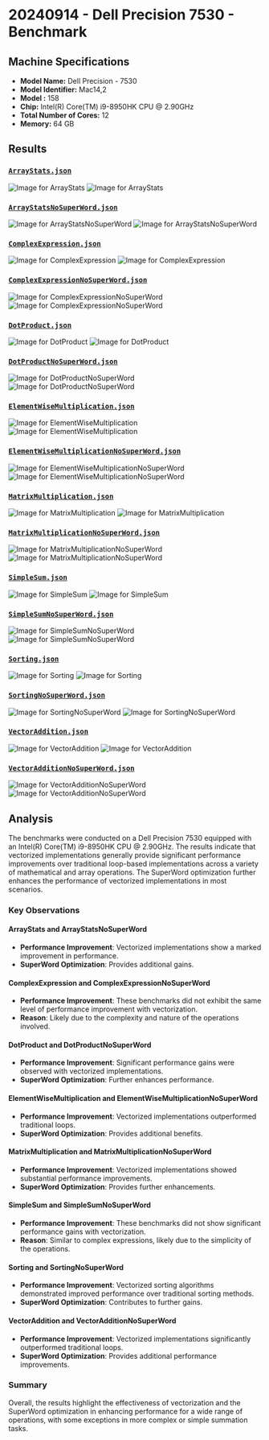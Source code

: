 # 20240914 - Dell Precision 7530 - Benchmark

## Machine Specifications

- **Model Name:** Dell Precision - 7530
- **Model Identifier:** Mac14,2
- **Model :** 158
- **Chip:** Intel(R) Core(TM) i9-8950HK CPU @ 2.90GHz
- **Total Number of Cores:** 12
- **Memory:** 64 GB

## Results

### [`ArrayStats.json`](/ArrayStats.json)

![Image for ArrayStats](ArrayStats01.png)
![Image for ArrayStats](ArrayStats02.png)

### [`ArrayStatsNoSuperWord.json`](/ArrayStatsNoSuperWord.json)

![Image for ArrayStatsNoSuperWord](ArrayStatsNoSuperWord01.png)
![Image for ArrayStatsNoSuperWord](ArrayStatsNoSuperWord02.png)

### [`ComplexExpression.json`](/ComplexExpression.json)

![Image for ComplexExpression](ComplexExpression01.png)
![Image for ComplexExpression](ComplexExpression02.png)

### [`ComplexExpressionNoSuperWord.json`](/ComplexExpressionNoSuperWord.json)

![Image for ComplexExpressionNoSuperWord](ComplexExpressionNoSuperWord01.png)
![Image for ComplexExpressionNoSuperWord](ComplexExpressionNoSuperWord02.png)

### [`DotProduct.json`](/DotProduct.json)

![Image for DotProduct](DotProduct01.png)
![Image for DotProduct](DotProduct02.png)

### [`DotProductNoSuperWord.json`](/DotProductNoSuperWord.json)

![Image for DotProductNoSuperWord](DotProductNoSuperWord01.png)
![Image for DotProductNoSuperWord](DotProductNoSuperWord02.png)

### [`ElementWiseMultiplication.json`](/ElementWiseMultiplication.json)

![Image for ElementWiseMultiplication](ElementWiseMultiplication01.png)
![Image for ElementWiseMultiplication](ElementWiseMultiplication02.png)

### [`ElementWiseMultiplicationNoSuperWord.json`](/ElementWiseMultiplicationNoSuperWord.json)

![Image for ElementWiseMultiplicationNoSuperWord](ElementWiseMultiplicationNoSuperWord01.png)
![Image for ElementWiseMultiplicationNoSuperWord](ElementWiseMultiplicationNoSuperWord02.png)

### [`MatrixMultiplication.json`](/MatrixMultiplication.json)

![Image for MatrixMultiplication](MatrixMultiplication01.png)
![Image for MatrixMultiplication](MatrixMultiplication02.png)

### [`MatrixMultiplicationNoSuperWord.json`](/MatrixMultiplicationNoSuperWord.json)

![Image for MatrixMultiplicationNoSuperWord](MatrixMultiplicationNoSuperWord01.png)
![Image for MatrixMultiplicationNoSuperWord](MatrixMultiplicationNoSuperWord02.png)

### [`SimpleSum.json`](/SimpleSum.json)

![Image for SimpleSum](SimpleSum01.png)
![Image for SimpleSum](SimpleSum02.png)

### [`SimpleSumNoSuperWord.json`](/SimpleSumNoSuperWord.json)

![Image for SimpleSumNoSuperWord](SimpleSumNoSuperWord01.png)
![Image for SimpleSumNoSuperWord](SimpleSumNoSuperWord02.png)

### [`Sorting.json`](/Sorting.json)

![Image for Sorting](Sorting01.png)
![Image for Sorting](Sorting02.png)

### [`SortingNoSuperWord.json`](/SortingNoSuperWord.json)

![Image for SortingNoSuperWord](SortingNoSuperWord01.png)
![Image for SortingNoSuperWord](SortingNoSuperWord02.png)

### [`VectorAddition.json`](/VectorAddition.json)

![Image for VectorAddition](VectorAddition01.png)
![Image for VectorAddition](VectorAddition02.png)

### [`VectorAdditionNoSuperWord.json`](/VectorAdditionNoSuperWord.json)

![Image for VectorAdditionNoSuperWord](VectorAdditionNoSuperWord01.png)
![Image for VectorAdditionNoSuperWord](VectorAdditionNoSuperWord02.png)

## Analysis

The benchmarks were conducted on a Dell Precision 7530 equipped with an Intel(R) Core(TM) i9-8950HK CPU @ 2.90GHz. The results indicate that vectorized implementations generally provide significant performance improvements over traditional loop-based implementations across a variety of mathematical and array operations. The SuperWord optimization further enhances the performance of vectorized implementations in most scenarios.

### Key Observations

#### ArrayStats and ArrayStatsNoSuperWord
- **Performance Improvement**: Vectorized implementations show a marked improvement in performance.
- **SuperWord Optimization**: Provides additional gains.

#### ComplexExpression and ComplexExpressionNoSuperWord
- **Performance Improvement**: These benchmarks did not exhibit the same level of performance improvement with vectorization.
- **Reason**: Likely due to the complexity and nature of the operations involved.

#### DotProduct and DotProductNoSuperWord
- **Performance Improvement**: Significant performance gains were observed with vectorized implementations.
- **SuperWord Optimization**: Further enhances performance.

#### ElementWiseMultiplication and ElementWiseMultiplicationNoSuperWord
- **Performance Improvement**: Vectorized implementations outperformed traditional loops.
- **SuperWord Optimization**: Provides additional benefits.

#### MatrixMultiplication and MatrixMultiplicationNoSuperWord
- **Performance Improvement**: Vectorized implementations showed substantial performance improvements.
- **SuperWord Optimization**: Provides further enhancements.

#### SimpleSum and SimpleSumNoSuperWord
- **Performance Improvement**: These benchmarks did not show significant performance gains with vectorization.
- **Reason**: Similar to complex expressions, likely due to the simplicity of the operations.

#### Sorting and SortingNoSuperWord
- **Performance Improvement**: Vectorized sorting algorithms demonstrated improved performance over traditional sorting methods.
- **SuperWord Optimization**: Contributes to further gains.

#### VectorAddition and VectorAdditionNoSuperWord
- **Performance Improvement**: Vectorized implementations significantly outperformed traditional loops.
- **SuperWord Optimization**: Provides additional performance improvements.

### Summary
Overall, the results highlight the effectiveness of vectorization and the SuperWord optimization in enhancing performance for a wide range of operations, with some exceptions in more complex or simple summation tasks.